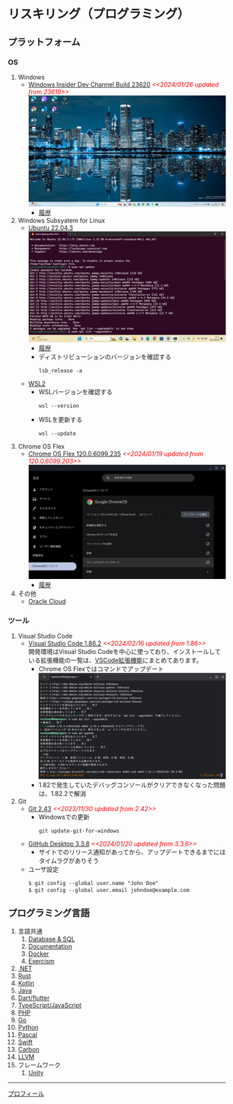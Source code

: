 # リスキリング（プログラミング）
##  プラットフォーム
### OS
  1.  Windows
      - [Windows Insider Dev Channel Build 23620](https://aka.ms/DevLatest)
        <span style="color: red;">*<<2024/01/26 updated from 23619>>*</span>
        ![デスクトップ](./images/Windows/20240126_Windows11_Build23620.png)
        - [履歴](./windows/history.md)
  1.  Windows Subsyatem for Linux
      - [Ubuntu 22.04.3](https://www.releases.ubuntu.com/jammy/)
        ![22.04.3 LTS](./images/Windows/20230826_WSL_Ubuntu22.04.3.png)
        - [履歴](./wsl/history.md)
        - ディストリビューションのバージョンを確認する
          ```
          lsb_release -a
          ```
      - [WSL2](https://learn.microsoft.com/ja-jp/windows/wsl/install)
        - WSLバージョンを確認する
          ```
          wsl --version
          ```
        - WSLを更新する
          ```
          wsl --update
          ``` 
  1.  Chrome OS Flex
      - [Chrome OS Flex 120.0.6099.235](https://chromereleases.googleblog.com/search/label/ChromeOS%20Flex) <span style="color: red;">*<<2024/01/19 updated from 120.0.6099.203>>*</span>
        ![Chrome OS Flexバージョン情報](./images/Chrome/20240119_Chrome_OS_Flex_120.0.6099.235.png)
        - [履歴](./chrome/history.md)
  1.  その他
      - [Oracle Cloud](https://github.com/Tatsukiyoshi/Weekend_Programming/wiki/OracleCloud)
### ツール
  1.  Visual Studio Code
      - [Visual Studio Code 1.86.2](https://code.visualstudio.com/) <span style="color: red;">*<<2024/02/16 updated from 1.86>>*</span> <BR />
        開発環境はVisual Studio Codeを中心に使っており、インストールしている拡張機能の一覧は、[VSCode拡張機能](_sub/vscodeExtensions.md)にまとめてあります。<BR />
        - Chrome OS Flexではコマンドでアップデート
        ![Upgrade on Chrome OS Flex](./images/Chrome/20240119_code_1.85.2.png)
        - 1.82で発生していたデバッグコンソールがクリアできなくなった問題は、1.82.2で解消
  1.  Git
      - [Git 2.43](https://git-scm.com/download) <span style="color: red;">*<<2023/11/30 updated from 2.42>>*</span>
        - Windowsでの更新
          ```
          git update-git-for-windows
          ```
      - [GitHub Desktop 3.3.8](https://desktop.github.com/release-notes/) <span style="color: red;">*<<2024/01/20 updated from 3.3.6>>*</span>
        - サイトでのリリース通知があってから、アップデートできるまでにはタイムラグがありそう
      - ユーザ設定
        ```
        $ git config --global user.name "John Doe"
        $ git config --global user.email johndoe@example.com
        ```

##  プログラミング言語
1.  言語共通
    1.  [Database & SQL](https://github.com/Tatsukiyoshi/Weekend_Programming/wiki/Database)
    1.  [Documentation](https://github.com/Tatsukiyoshi/Weekend_Programming/wiki/Documentation)
    1.  [Docker](https://github.com/Tatsukiyoshi/Weekend_Programming/wiki/Docker)
    1.  [Exercism](https://github.com/Tatsukiyoshi/Weekend_Programming/wiki/Exercism)
1.  [.NET](https://github.com/Tatsukiyoshi/Weekend_Programming/wiki/.NET)
1.  [Rust](https://github.com/Tatsukiyoshi/Weekend_Programming/wiki/Rust)
1.  [Kotlin](https://github.com/Tatsukiyoshi/Weekend_Programming/wiki/Kotlin)
1.  [Java](https://github.com/Tatsukiyoshi/Weekend_Programming/wiki/Java)
1.  [Dart/flutter](https://github.com/Tatsukiyoshi/Weekend_Programming/wiki/Flutter)
1.  [TypeScript/JavaScript](https://github.com/Tatsukiyoshi/Weekend_Programming/wiki/TypeScript)
1.  [PHP](https://github.com/Tatsukiyoshi/Weekend_Programming/wiki/Php)
1.  [Go](https://github.com/Tatsukiyoshi/Weekend_Programming/wiki/Go)
1.  [Python](https://github.com/Tatsukiyoshi/Weekend_Programming/wiki/Python)
1.  [Pascal](https://github.com/Tatsukiyoshi/Weekend_Programming/wiki/Others#pascal)
1.  [Swift](https://github.com/Tatsukiyoshi/Weekend_Programming/wiki/Others#swift)
1.  [Carbon](https://github.com/Tatsukiyoshi/Weekend_Programming/wiki/Carbon)
1.  [LLVM](https://github.com/Tatsukiyoshi/Weekend_Programming/wiki/Others#llvm)
1.  フレームワーク
    1.  [Unity](https://github.com/Tatsukiyoshi/Weekend_Programming/wiki/Unity)

---
[プロフィール](_sub/Profile.md)
